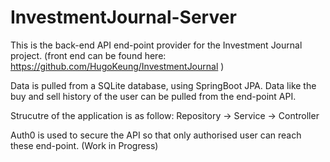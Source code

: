 # InvestmentJournal-Server

This is the back-end API end-point provider for the Investment Journal project.
(front end can be found here: https://github.com/HugoKeung/InvestmentJournal )

Data is pulled from a SQLite database, using SpringBoot JPA. 
Data like the buy and sell history of the user can be pulled from the end-point API.

Strucutre of the application is as follow:
Repository -> Service -> Controller

Auth0 is used to secure the API so that only authorised user can reach these end-point. (Work in Progress)
